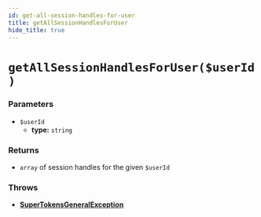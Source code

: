 ```yaml
---
id: get-all-session-handles-for-user
title: getAllSessionHandlesForUser
hide_title: true
---
```


# `getAllSessionHandlesForUser($userId)`
### Parameters

- `$userId`
    - **type:** `string`

### Returns
- `array` of session handles for the given `$userId`

### Throws
- **[SuperTokensGeneralException](./error-handling/general-error)**